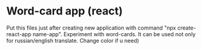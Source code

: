 # Word-card app (react)
Put this files just after creating new application with command "npx create-react-app name-app".
Experiment with word-cards. It can be used not only for russian/english translate.
Change color if u need)
